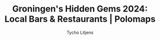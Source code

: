 ---
title: "Groningen's Hidden Gems 2024: Local Bars & Restaurants | Polomaps"
cityname: groningen
country: netherlands
updated: 24-06-2024
author: Tycho Litjens
description: "Uncover Groningen's hidden treasures in 2024, nestled in historic alleys and tucked away from tourist hotspots. Experience authentic Groninger cuisine and vibrant local culture in cozy cafes and unique attractions favored by residents."
bar_description: "Discover Groningen's secret drinking spots, from historic taverns to trendy speakeasies, where locals enjoy aperitivo and craft cocktails."
bars:
  - name: Sangha Café
    rating: 5
  - name: Barrel Wijnlokaal
    rating: 4.8
  - name: Cilinder
    rating: 4.8
  - name: Bramble
    rating: 4.8
  - name: Literary Café De Graanrepubliek
    rating: 4.8
  - name: The Stockroom
    rating: 4.8
  - name: Café de Moesker
    rating: 4.8
  - name: Bierlokaal Café de Koffer
    rating: 4.7
restaurant_description: "Experience authentic Groninger cuisine in intimate, family-run eateries and contemporary bistros favored by local food enthusiasts."
restaurants:
  - name: Vive la Vie
    rating: 4.9
  - name: De Betere Tijden
    rating: 4.8
  - name: Bistro Boys
    rating: 4.7
  - name: Restaurant Bla Bla
    rating: 4.7
  - name: XO
    rating: 4.7
  - name: TOTT Groningen
    rating: 4.7
  - name: Stadsrestaurant Het Oude Politiebureau
    rating: 4.7
  - name: Huiskamerrestaurant De Kleine Heerlijkheid
    rating: 4.6
longtext: |
  Groningen, often referred to as "The Metropolis of the North," offers a diverse array of experiences beyond its renowned university and vibrant student life. In 2024, savvy travelers are discovering the city's hidden gems, guided by local insights and AI-powered recommendations.

  From the lively Grote Markt to the tranquil Noorderplantsoen, Groningen's charm lies in its seamless blend of historical significance and contemporary flair. Our curated list of bars and restaurants represents just a glimpse of what this dynamic city has to offer. Each venue tells a story of Groningen's culinary heritage and its evolution into a modern food scene.

  Whether you're savoring traditional Groninger mustard soup in a cozy bistro or sipping craft beers in a historic café, Polomaps ensures your Groningen experience is authentic, memorable, and far from the tourist traps. Dive deeper into the city's neighborhoods, each with its unique character, and discover why Groningen continues to captivate both visitors and locals alike in 2024.
layout: layouts/post.njk
---